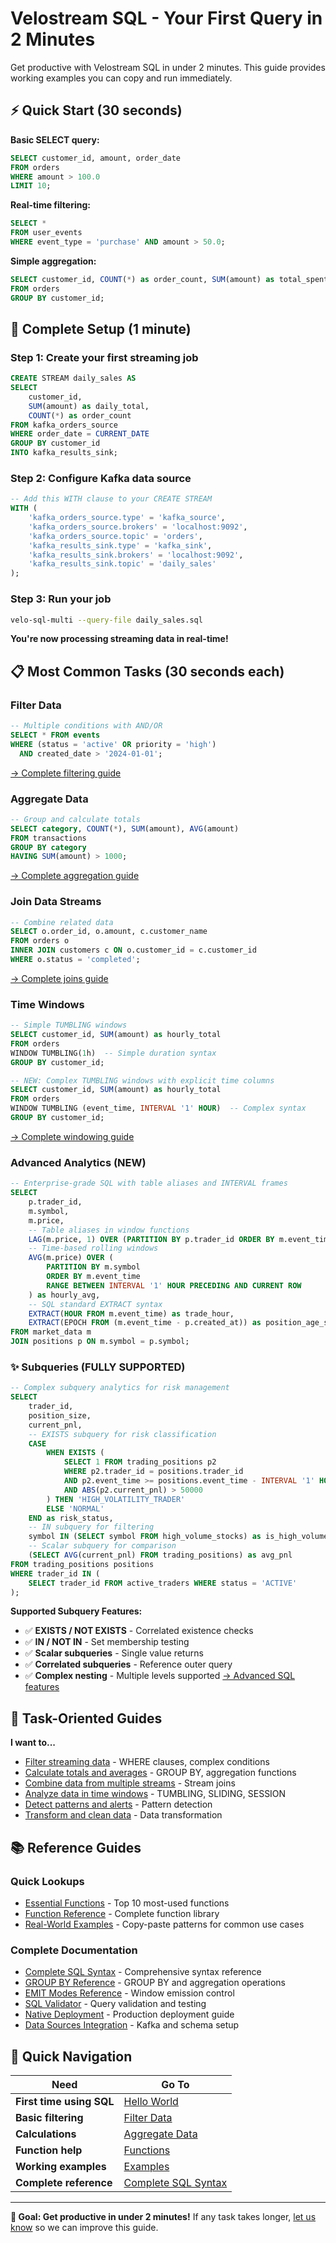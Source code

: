 # Velostream SQL - Your First Query in 2 Minutes

Get productive with Velostream SQL in under 2 minutes. This guide provides working examples you can copy and run immediately.

## ⚡ Quick Start (30 seconds)

**Basic SELECT query:**
```sql
SELECT customer_id, amount, order_date
FROM orders
WHERE amount > 100.0
LIMIT 10;
```

**Real-time filtering:**
```sql
SELECT *
FROM user_events
WHERE event_type = 'purchase' AND amount > 50.0;
```

**Simple aggregation:**
```sql
SELECT customer_id, COUNT(*) as order_count, SUM(amount) as total_spent
FROM orders
GROUP BY customer_id;
```

## 🚀 Complete Setup (1 minute)

### Step 1: Create your first streaming job
```sql
CREATE STREAM daily_sales AS
SELECT
    customer_id,
    SUM(amount) as daily_total,
    COUNT(*) as order_count
FROM kafka_orders_source
WHERE order_date = CURRENT_DATE
GROUP BY customer_id
INTO kafka_results_sink;
```

### Step 2: Configure Kafka data source
```sql
-- Add this WITH clause to your CREATE STREAM
WITH (
    'kafka_orders_source.type' = 'kafka_source',
    'kafka_orders_source.brokers' = 'localhost:9092',
    'kafka_orders_source.topic' = 'orders',
    'kafka_results_sink.type' = 'kafka_sink',
    'kafka_results_sink.brokers' = 'localhost:9092',
    'kafka_results_sink.topic' = 'daily_sales'
);
```

### Step 3: Run your job
```bash
velo-sql-multi --query-file daily_sales.sql
```

**You're now processing streaming data in real-time!**

## 📋 Most Common Tasks (30 seconds each)

### Filter Data
```sql
-- Multiple conditions with AND/OR
SELECT * FROM events
WHERE (status = 'active' OR priority = 'high')
  AND created_date > '2024-01-01';
```
[→ Complete filtering guide](by-task/filter-data.md)

### Aggregate Data
```sql
-- Group and calculate totals
SELECT category, COUNT(*), SUM(amount), AVG(amount)
FROM transactions
GROUP BY category
HAVING SUM(amount) > 1000;
```
[→ Complete aggregation guide](by-task/aggregate-data.md)

### Join Data Streams
```sql
-- Combine related data
SELECT o.order_id, o.amount, c.customer_name
FROM orders o
INNER JOIN customers c ON o.customer_id = c.customer_id
WHERE o.status = 'completed';
```
[→ Complete joins guide](by-task/join-streams.md)

### Time Windows
```sql
-- Simple TUMBLING windows
SELECT customer_id, SUM(amount) as hourly_total
FROM orders
WINDOW TUMBLING(1h)  -- Simple duration syntax
GROUP BY customer_id;

-- NEW: Complex TUMBLING windows with explicit time columns
SELECT customer_id, SUM(amount) as hourly_total
FROM orders
WINDOW TUMBLING (event_time, INTERVAL '1' HOUR)  -- Complex syntax
GROUP BY customer_id;
```
[→ Complete windowing guide](by-task/window-analysis.md)

### Advanced Analytics (NEW)
```sql
-- Enterprise-grade SQL with table aliases and INTERVAL frames
SELECT
    p.trader_id,
    m.symbol,
    m.price,
    -- Table aliases in window functions
    LAG(m.price, 1) OVER (PARTITION BY p.trader_id ORDER BY m.event_time) as prev_price,
    -- Time-based rolling windows
    AVG(m.price) OVER (
        PARTITION BY m.symbol
        ORDER BY m.event_time
        RANGE BETWEEN INTERVAL '1' HOUR PRECEDING AND CURRENT ROW
    ) as hourly_avg,
    -- SQL standard EXTRACT syntax
    EXTRACT(HOUR FROM m.event_time) as trade_hour,
    EXTRACT(EPOCH FROM (m.event_time - p.created_at)) as position_age_seconds
FROM market_data m
JOIN positions p ON m.symbol = p.symbol;
```

### ✨ Subqueries (FULLY SUPPORTED)
```sql
-- Complex subquery analytics for risk management
SELECT
    trader_id,
    position_size,
    current_pnl,
    -- EXISTS subquery for risk classification
    CASE
        WHEN EXISTS (
            SELECT 1 FROM trading_positions p2
            WHERE p2.trader_id = positions.trader_id
            AND p2.event_time >= positions.event_time - INTERVAL '1' HOUR
            AND ABS(p2.current_pnl) > 50000
        ) THEN 'HIGH_VOLATILITY_TRADER'
        ELSE 'NORMAL'
    END as risk_status,
    -- IN subquery for filtering
    symbol IN (SELECT symbol FROM high_volume_stocks) as is_high_volume,
    -- Scalar subquery for comparison
    (SELECT AVG(current_pnl) FROM trading_positions) as avg_pnl
FROM trading_positions positions
WHERE trader_id IN (
    SELECT trader_id FROM active_traders WHERE status = 'ACTIVE'
);
```

**Supported Subquery Features:**
- ✅ **EXISTS / NOT EXISTS** - Correlated existence checks
- ✅ **IN / NOT IN** - Set membership testing
- ✅ **Scalar subqueries** - Single value returns
- ✅ **Correlated subqueries** - Reference outer query
- ✅ **Complex nesting** - Multiple levels supported
[→ Advanced SQL features](functions/enhanced-sql-features.md)

## 🎯 Task-Oriented Guides

**I want to...**
- [Filter streaming data](by-task/filter-data.md) - WHERE clauses, complex conditions
- [Calculate totals and averages](by-task/aggregate-data.md) - GROUP BY, aggregation functions
- [Combine data from multiple streams](by-task/join-streams.md) - Stream joins
- [Analyze data in time windows](by-task/window-analysis.md) - TUMBLING, SLIDING, SESSION
- [Detect patterns and alerts](by-task/detect-patterns.md) - Pattern detection
- [Transform and clean data](by-task/transform-data.md) - Data transformation

## 📚 Reference Guides

### Quick Lookups
- [Essential Functions](functions/essential.md) - Top 10 most-used functions
- [Function Reference](functions/) - Complete function library
- [Real-World Examples](examples/) - Copy-paste patterns for common use cases

### Complete Documentation
- [Complete SQL Syntax](reference/complete-syntax.md) - Comprehensive syntax reference
- [GROUP BY Reference](reference/group-by.md) - GROUP BY and aggregation operations
- [EMIT Modes Reference](reference/emit-modes.md) - Window emission control
- [SQL Validator](tools/validator.md) - Query validation and testing
- [Native Deployment](deployment/native-deployment.md) - Production deployment guide
- [Data Sources Integration](integration/data-sources.md) - Kafka and schema setup

## 🔗 Quick Navigation

| Need | Go To |
|------|-------|
| **First time using SQL** | [Hello World](quickstart/hello-world.md) |
| **Basic filtering** | [Filter Data](by-task/filter-data.md) |
| **Calculations** | [Aggregate Data](by-task/aggregate-data.md) |
| **Function help** | [Functions](functions/essential.md) |
| **Working examples** | [Examples](examples/) |
| **Complete reference** | [Complete SQL Syntax](reference/complete-syntax.md) |

---

**🎯 Goal: Get productive in under 2 minutes!** If any task takes longer, [let us know](https://github.com/anthropics/claude-code/issues) so we can improve this guide.